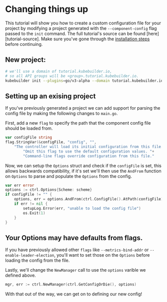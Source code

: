# Changing things up

This tutorial will show you how to create a custom configuration file for your
project by modifying a project generated with the `--component-config` flag
passed to the `init` command. The full tutorial's source can be found 
[here][tutorial-source]. Make sure you've gone through the [installation 
steps](/quick-start.md#installation) before continuing.

## New project:

```bash
# we'll use a domain of tutorial.kubebuilder.io,
# so all API groups will be <group>.tutorial.kubebuilder.io.
kubebuilder init --plugins=go/v3-alpha --domain tutorial.kubebuilder.io --component-config
```

## Setting up an exising project

If you've previously generated a project we can add support for parsing the
config file by making the following changes to `main.go`.

First, add a new `flag` to specify the path that the component config file
should be loaded from.

```go
var configFile string
flag.StringVar(&configFile, "config", "",
    "The controller will load its initial configuration from this file. "+
        "Omit this flag to use the default configuration values. "+
        "Command-line flags override configuration from this file."
```

Now, we can setup the `Options` struct and check if the `configFile` is set,
this allows backwards compatibility, if it's set we'll then use the `AndFrom`
function on `Options` to parse and populate the `Options` from the config.


```go
var err error
options := ctrl.Options{Scheme: scheme}
if configFile != "" {
    options, err = options.AndFrom(ctrl.ConfigFile().AtPath(configFile))
    if err != nil {
        setupLog.Error(err, "unable to load the config file")
        os.Exit(1)
    }
}
```

<aside class="note warning">

<h1>Your Options may have defaults from flags.</h1>

If you have previously allowed other `flags` like `--metrics-bind-addr` or 
`--enable-leader-election`, you'll want to set those on the `Options` before
loading the config from the file.

</aside>

Lastly, we'll change the `NewManager` call to use the `options` varible we
defined above.

```go
mgr, err := ctrl.NewManager(ctrl.GetConfigOrDie(), options)
```

With that out of the way, we can get on to defining our new config!
